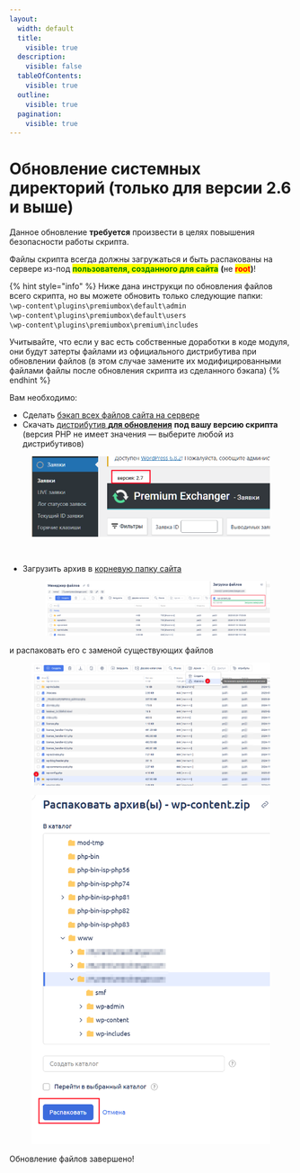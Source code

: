 ```yaml
---
layout:
  width: default
  title:
    visible: true
  description:
    visible: false
  tableOfContents:
    visible: true
  outline:
    visible: true
  pagination:
    visible: true
---
```


# Обновление системных директорий (только для версии 2.6 и выше)

Данное обновление **требуется** произвести в целях повышения безопасности работы скрипта.

Файлы скрипта всегда должны загружаться и быть распакованы на сервере из-под <mark style="color:green;">**пользователя, созданного для сайта**</mark> **(**&#x43D;е <mark style="color:red;">**root**</mark>**)**!

{% hint style="info" %}
Ниже дана инструкци по обновления файлов всего скрипта, но вы можете обновить только следующие папки:\
`\wp-content\plugins\premiumbox\default\admin`\
&#x20;`\wp-content\plugins\premiumbox\default\users`\
&#x20;`\wp-content\plugins\premiumbox\premium\includes`

Учитывайте, что если у вас есть собственные доработки в коде модуля, они будут затерты файлами из официального дистрибутива при обновлении файлов (в этом случае замените  их модифицированными файлами файлы после обновления скрипта из сделанного бэкапа)&#x20;
{% endhint %}

Вам необходимо:

* Сделать [бэкап всех файлов сайта на сервере](https://premium.gitbook.io/main/osnovnye-nastroiki/faq/kak-sdelat-bekap-saita)
* Скачать [дистрибутив **для обновления**](https://premiumexchanger.com/uscripts/) **под вашу версию скрипта** (версия PHP не имеет значения — выберите любой из дистрибутивов)

<figure><img src="../../../.gitbook/assets/image.png" alt="" width="523"><figcaption></figcaption></figure>

<figure><img src="https://premium.gitbook.io/main/~gitbook/image?url=https%3A%2F%2F2574066779-files.gitbook.io%2F%7E%2Ffiles%2Fv0%2Fb%2Fgitbook-x-prod.appspot.com%2Fo%2Fspaces%252Fm9kqZXsNykrN6VyxxXBO%252Fuploads%252F1ANz8GezorAjnZIR1Gyf%252Fimage.png%3Falt%3Dmedia%26token%3D243ee6d1-6049-4fdc-98ee-a27b20c1578e&#x26;width=300&#x26;dpr=4&#x26;quality=100&#x26;sign=5ad34fa2&#x26;sv=2" alt="" width="563"><figcaption></figcaption></figure>

*   Загрузить архив в [корневую папку сайта](https://premium.gitbook.io/main/osnovnye-nastroiki/faq/kak-naiti-kornevuyu-papku-saita-na-servere)&#x20;

    <figure><img src="../../../.gitbook/assets/image (3).png" alt=""><figcaption></figcaption></figure>

и распаковать его с заменой существующих файлов

<figure><img src="../../../.gitbook/assets/image (2).png" alt=""><figcaption></figcaption></figure>

<figure><img src="../../../.gitbook/assets/image (4).png" alt="" width="531"><figcaption></figcaption></figure>

Обновление файлов завершено!
